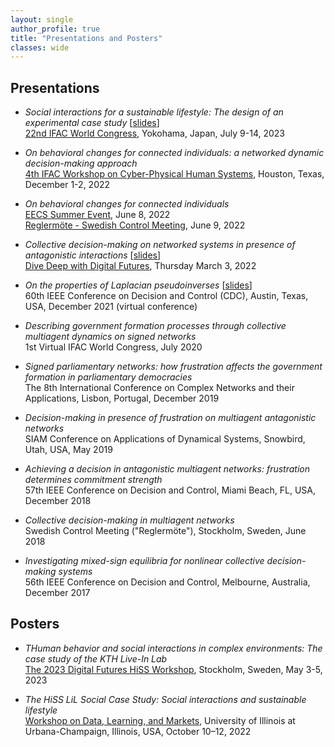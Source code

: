 ```yaml
---
layout: single
author_profile: true
title: "Presentations and Posters"
classes: wide
---
```


## Presentations
- *Social interactions for a sustainable lifestyle: The design of an experimental case study* [[slides](/assets/2023IFAC_AF_slides.pdf)]\
[22nd IFAC World Congress](https://www.ifac2023.org/), Yokohama, Japan, July 9-14, 2023

- *On behavioral changes for connected individuals: a networked dynamic decision-making approach*\
[4th IFAC Workshop on Cyber-Physical Human Systems](https://www.cphs2022.org/), Houston, Texas, December 1-2, 2022

- *On behavioral changes for connected individuals*\
[EECS Summer Event](https://www.kth.se/eecs-summerevent-2022/), June 8, 2022\
[Reglermöte - Swedish Control Meeting](https://www.ltu.se/research/subjects/control/Reglermote?l=en/), June 9, 2022


- *Collective decision-making on networked systems in presence of antagonistic interactions* [[slides](/assets/AF_DF_220303.pdf)]\
[Dive Deep with Digital Futures](https://www.digitalfutures.kth.se/event/collective-decision-making-on-networked-systems-in-presence-of-antagonistic-interactions/), Thursday March 3, 2022

- *On the properties of Laplacian pseudoinverses* [[slides](/assets/2021CDC_AFCA.pdf)]\
60th IEEE Conference on Decision and Control (CDC), 
Austin, Texas, USA, December 2021 (virtual conference)

- *Describing government formation processes through collective multiagent dynamics on signed networks*\
1st Virtual IFAC World Congress, July 2020

- *Signed parliamentary networks: how frustration affects the government formation in parliamentary democracies*\
The 8th International Conference on Complex Networks and their Applications,
Lisbon, Portugal, December 2019

- *Decision-making in presence of frustration on multiagent antagonistic networks*\
SIAM Conference on Applications of Dynamical Systems, 
Snowbird, Utah, USA, May 2019

- *Achieving a decision in antagonistic multiagent networks: frustration determines commitment strength*\
57th IEEE Conference on Decision and Control, Miami Beach, FL, USA, December 2018

- *Collective decision-making in multiagent networks*\
Swedish Control Meeting ("Reglermöte"),
Stockholm, Sweden, June 2018

- *Investigating mixed-sign equilibria for nonlinear collective decision-making systems*\
56th IEEE Conference on Decision and Control,
Melbourne, Australia, December 2017

## Posters
- *THuman behavior and social interactions in complex environments: The case study of the KTH Live-In Lab*\
[The 2023 Digital Futures HiSS Workshop](https://www.hiss-digitalfutures.se/workshop-series/2023-hiss-workshop), 
Stockholm, Sweden, May 3-5, 2023

- *The HiSS LiL Social Case Study: Social interactions and sustainable lifestyle*\
[Workshop on Data, Learning, and Markets](https://c3dti.ai/events/workshops/data-learning-markets/), 
University of Illinois at Urbana-Champaign, Illinois, USA, October 10–12, 2022
